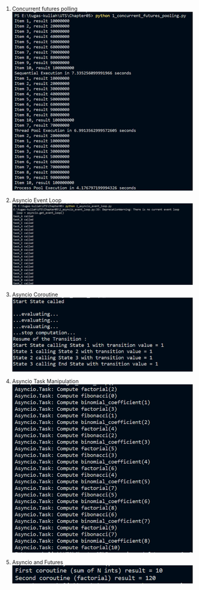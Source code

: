 1. Concurrent futures polling 
![](1.5.png)

2. Asyncio Event Loop
![](2.5.png)

3. Asyncio Coroutine
![](3.5.png)

4. Asyncio Task Manipulation
![](4.5.png)

5. Asyncio and Futures
![](5.5.png)